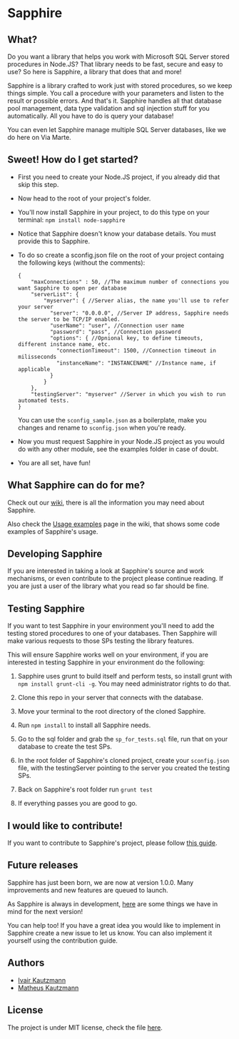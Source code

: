 Sapphire
========

## What?

Do you want a library that helps you work with Microsoft SQL Server stored procedures in Node.JS? That library needs to be fast, secure and easy to use?
So here is Sapphire, a library that does that and more!

Sapphire is a library crafted to work just with stored procedures, so we keep things simple. You call a procedure with your parameters and listen to the result or possible errors. And that's it. Sapphire handles all that database pool management, data type validation and sql injection stuff for you automatically. All you have to do is query your database!

You can even let Sapphire manage multiple SQL Server databases, like we do here on Via Marte.

## Sweet! How do I get started?

* First you need to create your Node.JS project, if you already did that skip this step.

* Now head to the root of your project's folder.

* You'll now install Sapphire in your project, to do this type on your terminal: `npm install node-sapphire`

* Notice that Sapphire doesn't know your database details. You must provide this to Sapphire.

* To do so create a sconfig.json file on the root of your project containg the following keys (without the comments):

	```
	{
		"maxConnections" : 50, //The maximum number of connections you want Sapphire to open per database
		"serverList": {
			"myserver": { //Server alias, the name you'll use to refer your server
			  "server": "0.0.0.0", //Server IP address, Sapphire needs the server to be TCP/IP enabled.
			  "userName": "user", //Connection user name
			  "password": "pass", //Connection password
			  "options": { //Opnional key, to define timeouts, different instance name, etc.
			    "connectionTimeout": 1500, //Connection timeout in milisseconds
			    "instanceName": "INSTANCENAME" //Instance name, if applicable
			  }
			}
		},
		"testingServer": "myserver" //Server in which you wish to run automated tests.
	}
	```

	You can use the `sconfig_sample.json` as a boilerplate, make you changes and rename to `sconfig.json` when you're ready.

* Now you must request Sapphire in your Node.JS project as you would do with any other module, see the examples folder in case of doubt.

* You are all set, have fun!

## What Sapphire can do for me?

Check out our [wiki](https://github.com/viamarte/sapphire/wiki), there is all the information you may need about Sapphire.

Also check the [Usage examples](https://github.com/viamarte/sapphire/wiki/Usage-examples) page in the wiki, that shows some code examples of Sapphire's usage.

## Developing Sapphire

If you are interested in taking a look at Sapphire's source and work mechanisms, or even contribute to the project please continue reading. If you are just a user of the library what you read so far should be fine.

## Testing Sapphire

If you want to test Sapphire in your environment you'll need to add the testing stored procedures to one of your databases. Then Sapphire will make various requests to those SPs testing the library features.

This will ensure Sapphire works well on your environment, if you are interested in testing Sapphire in your environment do the following:

1. Sapphire uses grunt to build itself and perform tests, so install grunt with `npm install grunt-cli -g`. You may need administrator rights to do that.

2. Clone this repo in your server that connects with the database.

3. Move your terminal to the root directory of the cloned Sapphire.

4. Run `npm install` to install all Sapphire needs.

5. Go to the sql folder and grab the `sp_for_tests.sql` file, run that on your database to create the test SPs.

6. In the root folder of Sapphire's cloned project, create your `sconfig.json` file, with the testingServer pointing to the server you created the testing SPs.

7. Back on Sapphire's root folder run `grunt test`

8. If everything passes you are good to go.

## I would like to contribute!

If you want to contribute to Sapphire's project, please follow [this guide](https://github.com/viamarte/sapphire/CONTRIBUTING.md).

## Future releases

Sapphire has just been born, we are now at version 1.0.0. Many improvements and new features are queued to launch.

As Sapphire is always in development, [here](https://github.com/viamarte/sapphire/issues/) are some things we have in mind for the next version!

You can help too! If you have a great idea you would like to implement in Sapphire create a new issue to let us know. You can also implement it yourself using the contribution guide.

## Authors

* [Ivair Kautzmann](https://github.com/ivair/)
* [Matheus Kautzmann](https://github.com/mkautzmann/)

## License

The project is under MIT license, check the file [here](https://github.com/viamarte/sapphire/LICENSE.md).
